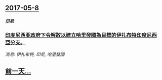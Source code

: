 ## [2017-05-8](/news/2017/05/8/index.md)

##### 印尼
### [印度尼西亚政府下令解散以建立哈里發國為目標的伊扎布特印度尼西亞分支。 ](/news/2017/05/8/印度尼西亚政府下令解散以建立哈里發國為目標的伊扎布特印度尼西亞分支.md)
_消息: 伊扎布特, 印尼, 哈里發國_

## [前一天...](/news/2017/05/7/index.md)

